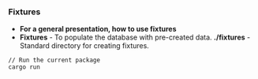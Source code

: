 ###  Fixtures

- **For a general presentation, how to use fixtures**
- **Fixtures** - To populate the database with pre-created data.
**./fixtures** - Standard directory for creating fixtures.

```shell
// Run the current package
cargo run
```

